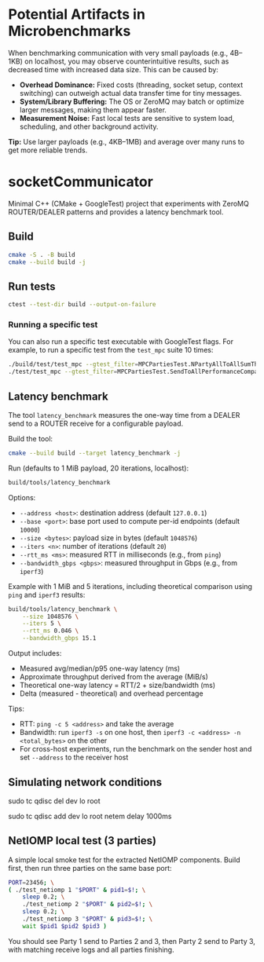 # Potential Artifacts in Microbenchmarks

When benchmarking communication with very small payloads (e.g., 4B–1KB) on localhost, you may observe counterintuitive results, such as decreased time with increased data size. This can be caused by:

- **Overhead Dominance:** Fixed costs (threading, socket setup, context switching) can outweigh actual data transfer time for tiny messages.
- **System/Library Buffering:** The OS or ZeroMQ may batch or optimize larger messages, making them appear faster.
- **Measurement Noise:** Fast local tests are sensitive to system load, scheduling, and other background activity.

**Tip:** Use larger payloads (e.g., 4KB–1MB) and average over many runs to get more reliable trends.
# socketCommunicator

Minimal C++ (CMake + GoogleTest) project that experiments with ZeroMQ ROUTER/DEALER patterns and provides a latency benchmark tool.

## Build

```bash
cmake -S . -B build
cmake --build build -j
```

## Run tests

```bash
ctest --test-dir build --output-on-failure
```

### Running a specific test

You can also run a specific test executable with GoogleTest flags. For example, to run a specific test from the `test_mpc` suite 10 times:

```bash
./build/test/test_mpc --gtest_filter=MPCPartiesTest.NPartyAllToAllSumThreaded --gtest_repeat=10
./test/test_mpc --gtest_filter=MPCPartiesTest.SendToAllPerformanceComparison
```

## Latency benchmark

The tool `latency_benchmark` measures the one-way time from a DEALER send to a ROUTER receive for a configurable payload.

Build the tool:

```bash
cmake --build build --target latency_benchmark -j
```

Run (defaults to 1 MiB payload, 20 iterations, localhost):

```bash
build/tools/latency_benchmark
```

Options:

- `--address <host>`: destination address (default `127.0.0.1`)
- `--base <port>`: base port used to compute per-id endpoints (default `10000`)
- `--size <bytes>`: payload size in bytes (default `1048576`)
- `--iters <n>`: number of iterations (default `20`)
- `--rtt_ms <ms>`: measured RTT in milliseconds (e.g., from `ping`)
- `--bandwidth_gbps <gbps>`: measured throughput in Gbps (e.g., from `iperf3`)

Example with 1 MiB and 5 iterations, including theoretical comparison using `ping` and `iperf3` results:

```bash
build/tools/latency_benchmark \
	--size 1048576 \
	--iters 5 \
	--rtt_ms 0.046 \
	--bandwidth_gbps 15.1
```

Output includes:

- Measured avg/median/p95 one-way latency (ms)
- Approximate throughput derived from the average (MiB/s)
- Theoretical one-way latency = RTT/2 + size/bandwidth (ms)
- Delta (measured - theoretical) and overhead percentage

Tips:

- RTT: `ping -c 5 <address>` and take the average
- Bandwidth: run `iperf3 -s` on one host, then `iperf3 -c <address> -n <total_bytes>` on the other
- For cross-host experiments, run the benchmark on the sender host and set `--address` to the receiver host


## Simulating network conditions
sudo tc qdisc del dev lo root
 
sudo tc qdisc add dev lo root netem delay 1000ms
 
## NetIOMP local test (3 parties)

A simple local smoke test for the extracted NetIOMP components. Build first, then run three parties on the same base port:

```bash
PORT=23456; \
( ./test_netiomp 1 "$PORT" & pid1=$!; \
	sleep 0.2; \
	./test_netiomp 2 "$PORT" & pid2=$!; \
	sleep 0.2; \
	./test_netiomp 3 "$PORT" & pid3=$!; \
	wait $pid1 $pid2 $pid3 )
```

You should see Party 1 send to Parties 2 and 3, then Party 2 send to Party 3, with matching receive logs and all parties finishing.
